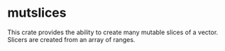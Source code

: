 # mutslices
 This crate provides the ability to create many mutable slices of a vector. Slicers are created from an array of ranges.
